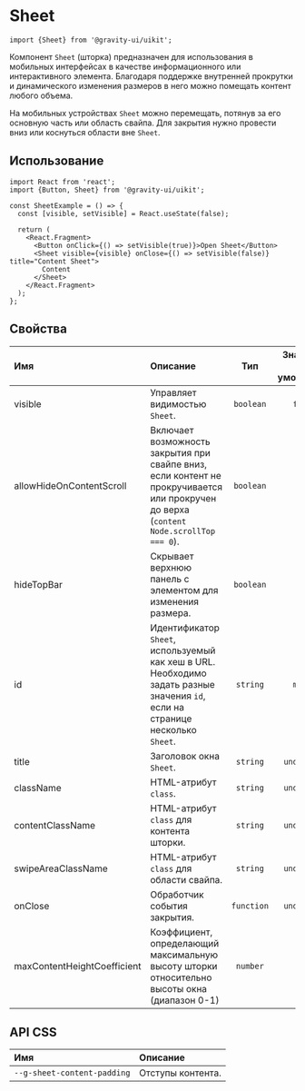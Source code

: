 <!--GITHUB_BLOCK-->

# Sheet

<!--/GITHUB_BLOCK-->

```tsx
import {Sheet} from '@gravity-ui/uikit';
```

Компонент `Sheet` (шторка) предназначен для использования в мобильных интерфейсах в качестве информационного или интерактивного элемента. Благодаря поддержке внутренней прокрутки и динамического изменения размеров в него можно помещать контент любого объема.

На мобильных устройствах `Sheet` можно перемещать, потянув за его основную часть или область свайпа. Для закрытия нужно провести вниз или коснуться области вне `Sheet`.

## Использование

```tsx
import React from 'react';
import {Button, Sheet} from '@gravity-ui/uikit';

const SheetExample = () => {
  const [visible, setVisible] = React.useState(false);

  return (
    <React.Fragment>
      <Button onClick={() => setVisible(true)}>Open Sheet</Button>
      <Sheet visible={visible} onClose={() => setVisible(false)} title="Content Sheet">
        Content
      </Sheet>
    </React.Fragment>
  );
};
```

## Свойства

| Имя                         | Описание                                                                                                                               |    Тип     | Значение по умолчанию |
| :-------------------------- | :------------------------------------------------------------------------------------------------------------------------------------- | :--------: | :-------------------: |
| visible                     | Управляет видимостью `Sheet`.                                                                                                          | `boolean`  |        `false`        |
| allowHideOnContentScroll    | Включает возможность закрытия при свайпе вниз, если контент не прокручивается или прокручен до верха (`content Node.scrollTop === 0`). | `boolean`  |        `true`         |
| hideTopBar                  | Скрывает верхнюю панель с элементом для изменения размера.                                                                             | `boolean`  |                       |
| id                          | Идентификатор `Sheet`, используемый как хеш в URL. Необходимо задать разные значения `id`, если на странице несколько `Sheet`.         |  `string`  |        `modal`        |
| title                       | Заголовок окна `Sheet`.                                                                                                                |  `string`  |      `undefined`      |
| className                   | HTML-атрибут `class`.                                                                                                                  |  `string`  |      `undefined`      |
| contentClassName            | HTML-атрибут `class` для контента шторки.                                                                                              |  `string`  |      `undefined`      |
| swipeAreaClassName          | HTML-атрибут `class` для области свайпа.                                                                                               |  `string`  |      `undefined`      |
| onClose                     | Обработчик события закрытия.                                                                                                           | `function` |      `undefined`      |
| maxContentHeightCoefficient | Коэффициент, определающий максимальную высоту шторки относительно высоты окна (диапазон 0-1)                                           |  `number`  |         `0.9`         |

## API CSS

| Имя                         | Описание          |
| :-------------------------- | :---------------- |
| `--g-sheet-content-padding` | Отступы контента. |
